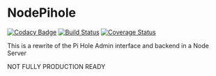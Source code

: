 # NodePihole

[![Codacy Badge](https://api.codacy.com/project/badge/Grade/01911f9b27f7480780cd22cf1459936c)](https://www.codacy.com/app/donmahallem/NodePihole?utm_source=github.com&utm_medium=referral&utm_content=donmahallem/NodePihole&utm_campaign=badger) [![Build Status](https://travis-ci.org/donmahallem/NodePihole.svg?branch=master)](https://travis-ci.org/donmahallem/NodePihole) [![Coverage Status](https://coveralls.io/repos/github/donmahallem/NodePihole/badge.svg?branch=devel)](https://coveralls.io/github/donmahallem/NodePihole?branch=devel)


This is a rewrite of the Pi Hole Admin interface and backend in a Node Server

NOT FULLY PRODUCTION READY